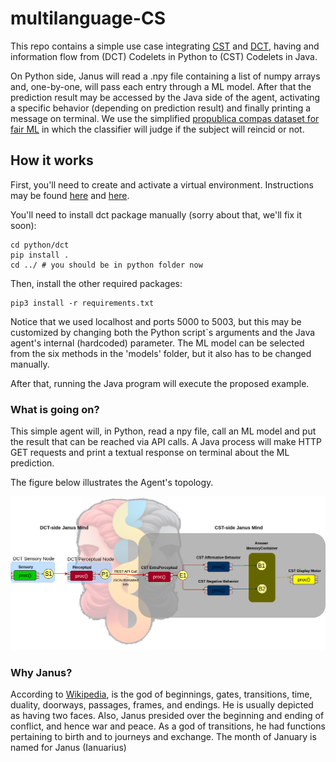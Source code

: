 # multilanguage-CS

This repo contains a simple use case integrating [CST](https://github.com/CST-Group/cst) and [DCT](https://github.com/wandgibaut/dct), having and information flow from (DCT) Codelets in Python to (CST) Codelets in Java.


On Python side, Janus will read a .npy file containing a list of numpy arrays and, one-by-one, will pass each entry through a ML model. After that the prediction result may be accessed by the Java side of the agent, activating a specific behavior (depending on prediction result) and finally printing a message on terminal. We use the simplified [propublica compas dataset for fair ML](https://github.com/adebayoj/fairml/blob/master/doc/example_notebooks/propublica_data_for_fairml.csv) in which the classifier will judge if the subject will reincid or not.
 
 ## How it works

First, you'll need to create and activate a virtual environment. Instructions may be found [here](https://docs.python.org/3/tutorial/venv.html) and [here](https://www.freecodecamp.org/news/how-to-setup-virtual-environments-in-python/).

You'll need to install dct package manually (sorry about that, we'll fix it soon):

    cd python/dct
    pip install .
    cd ../ # you should be in python folder now

Then, install the other required packages:

    pip3 install -r requirements.txt

Notice that we used localhost and ports 5000 to 5003, but this may be customized by changing both the Python script`s arguments and the Java agent's internal (hardcoded) parameter. The ML model can be selected from the six methods in the 'models' folder, but it also has to be changed manually.

After that, running the Java program will execute the proposed example.


### What is going on?

This simple agent will, in Python, read a npy file, call an ML model and put the result that can be reached via API calls. A Java process will make HTTP GET requests and print a textual response on terminal about the ML prediction.

The figure below illustrates the Agent's topology.


![Janus](img/janus_mind.png)


### Why Janus?

According to [Wikipedia](https://en.wikipedia.org/wiki/Janus), is the god of beginnings, gates, transitions, time, duality, doorways, passages, frames, and endings. He is usually depicted as having two faces. Also, Janus presided over the beginning and ending of conflict, and hence war and peace. As a god of transitions, he had functions pertaining to birth and to journeys and exchange. The month of January is named for Janus (Ianuarius)